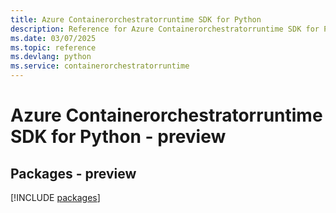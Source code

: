 ```yaml
---
title: Azure Containerorchestratorruntime SDK for Python
description: Reference for Azure Containerorchestratorruntime SDK for Python
ms.date: 03/07/2025
ms.topic: reference
ms.devlang: python
ms.service: containerorchestratorruntime
---
```

# Azure Containerorchestratorruntime SDK for Python - preview
## Packages - preview
[!INCLUDE [packages](containerorchestratorruntime-index.md)]